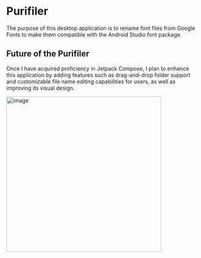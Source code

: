# Purifiler
The purpose of this desktop application is to rename font files from Google Fonts to make them compatible with the Android Studio font package.

## Future of the Purifiler
Once I have acquired proficiency in Jetpack Compose, I plan to enhance this application by adding features such as drag-and-drop folder support and customizable file name editing capabilities for users, as well as improving its visual design.

<img width="407" alt="image" src="https://user-images.githubusercontent.com/69902076/234634561-a6c35ff3-af77-4232-b905-3050cf6450e5.png">
